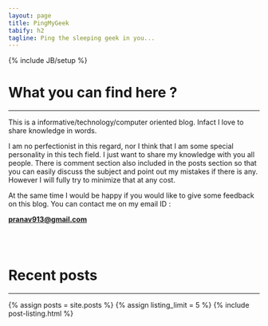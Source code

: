 ```yaml
---
layout: page
title: PingMyGeek
tabify: h2
tagline: Ping the sleeping geek in you...
---
```

{% include JB/setup %}


# What you can find here ?
---
This is a informative/technology/computer oriented blog. Infact I love to share knowledge in words.

I am no perfectionist in this regard, nor I think that I am some special personality in this tech field. I just want to share my knowledge with you all people. There is comment section also included in the posts section so that you can easily discuss the subject and point out my mistakes if there is any. However I will fully try to minimize that at any cost. 

At the same time I would be happy if you would like to give some feedback on this blog. You can contact me on my email ID : 

**pranav913@gmail.com**
   


<br />
<br />

# Recent posts
---
<!--- ALTERNATIVE TO SHOW POSTS
{% for post in site.posts %}
    <li><span>{{ post.date | date_to_string }}</span>  : <a href="{{ BASE_PATH }}{{ post.url }}">{{ post.title }}</a></li>
  {% endfor %}
-->

{% assign posts = site.posts %}
{% assign listing_limit = 5 %}
{% include post-listing.html %}


